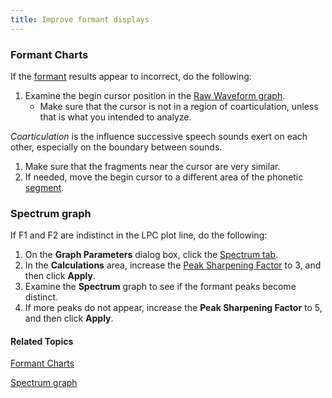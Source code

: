 ```yaml
---
title: Improve formant displays
---
```


### **Formant Charts**
If the [formant](formants) results appear to incorrect, do the following:

1. Examine the begin cursor position in the [Raw Waveform graph](raw-waveform).
   * Make sure that the cursor is not in a region of coarticulation, unless that is what you intended to analyze.

*Coarticulation* is the influence successive speech sounds exert on each other, especially on the boundary between sounds.

1. Make sure that the fragments near the cursor are very similar.
1. If needed, move the begin cursor to a different area of the phonetic [segment](../../edit/segment).

### **Spectrum graph**
If F1 and F2 are indistinct in the LPC plot line, do the following:

1. On the **Graph Parameters** dialog box, click the [Spectrum tab](../parameters/spectrum-tab).
1. In the **Calculations** area, increase the [Peak Sharpening Factor](../parameters/peak-sharpening) to 3, and then click **Apply**.
1. Examine the **Spectrum** graph to see if the formant peaks become distinct.
1. If more peaks do not appear, increase the **Peak Sharpening Factor** to 5, and then click **Apply**.

#### **Related Topics**
[Formant Charts](formant-charts)

[Spectrum graph](spectrum)
